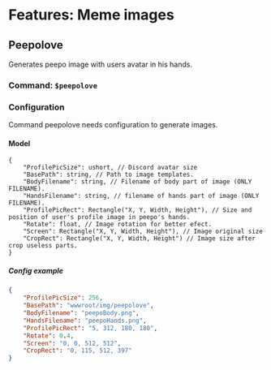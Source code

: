 # Features: Meme images

## Peepolove

Generates peepo image with users avatar in his hands.

### Command: `$peepolove`

### Configuration

Command peepolove needs configuration to generate images.

#### Model

```text
{
    "ProfilePicSize": ushort, // Discord avatar size
    "BasePath": string, // Path to image templates.
    "BodyFilename": string, // Filename of body part of image (ONLY FILENAME).
    "HandsFilename": string, // filename of hands part of image (ONLY FILENAME).
    "ProfilePicRect": Rectangle("X, Y, Width, Height"), // Size and position of user's profile image in peepo's hands.
    "Rotate": float, // Image rotation for better efect.
    "Screen": Rectangle("X, Y, Width, Height"), // Image original size
    "CropRect": Rectangle("X, Y, Width, Height") // Image size after crop useless parts.
}
```

##### Config example

```json
{
    "ProfilePicSize": 256,
    "BasePath": "wwwroot/img/peepolove",
    "BodyFilename": "peepoBody.png",
    "HandsFilename": "peepoHands.png",
    "ProfilePicRect": "5, 312, 180, 180",
    "Rotate": 0.4,
    "Screen": "0, 0, 512, 512",
    "CropRect": "0, 115, 512, 397"
}
```
